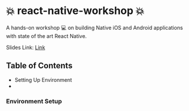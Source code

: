 :boom: react-native-workshop :boom:
===
A hands-on workshop :computer: on building Native iOS and Android applications with state of the art React Native.

Slides Link: [Link](https://google.com)

## Table of Contents
* Setting Up Environment
* 

### Environment Setup
